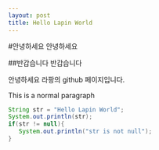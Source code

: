 ```yaml
---
layout: post
title: Hello Lapin World
---
```


#안녕하세요
안녕하세요

##반갑습니다
반갑습니다

안녕하세요 라팡의 github 페이지입니다.

This is a normal paragraph
```java
String str = "Hello Lapin World";
System.out.println(str);
if(str != null){
   System.out.println("str is not null");
}
```
